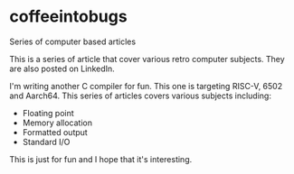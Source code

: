 # coffeeintobugs
Series of computer based articles

This is a series of article that cover various retro computer subjects.  They
are also posted on LinkedIn.

I'm writing another C compiler for fun.  This one is targeting RISC-V, 6502 and Aarch64.
This series of articles covers various subjects including:

* Floating point
* Memory allocation
* Formatted output
* Standard I/O

This is just for fun and I hope that it's interesting.
